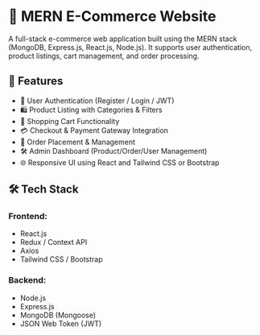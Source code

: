 # 🛒 MERN E-Commerce Website

A full-stack e-commerce web application built using the MERN stack (MongoDB, Express.js, React.js, Node.js). It supports user authentication, product listings, cart management, and order processing.

## 🚀 Features

- 🔐 User Authentication (Register / Login / JWT)
- 🛍️ Product Listing with Categories & Filters
- 🧺 Shopping Cart Functionality
- 💳 Checkout & Payment Gateway Integration
- 🧾 Order Placement & Management
- 🛠️ Admin Dashboard (Product/Order/User Management)
- 🌐 Responsive UI using React and Tailwind CSS or Bootstrap



## 🛠️ Tech Stack

### Frontend:
- React.js
- Redux / Context API
- Axios
- Tailwind CSS / Bootstrap

### Backend:
- Node.js
- Express.js
- MongoDB (Mongoose)
- JSON Web Token (JWT)




